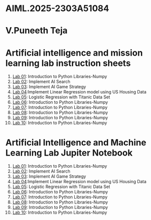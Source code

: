 # AIML.2025-2303A51084
# V.Puneeth Teja
# Artificial intelligence and mission learning lab instruction sheets
1. [Lab 01](https://github.com/2303a51084/AIML-2025/blob/main/AIML_A1.pdf): Introduction to Python Libraries-Numpy
2. [Lab 02](https://github.com/2303a51084/AIML-2025/blob/main/AIML_A2%20(1).pdf): Implement AI Search
3. [Lab 03](https://github.com/2303a51084/AIML-2025/blob/main/AIML_A3.pdf): Implement AI Game Strategy
4. [Lab 04](https://github.com/2303a51084/AIML-2025/blob/main/AIML_A4.pdf):Implement Linear Regression model using US Housing Data
5. [Lab 05](https://github.com/2303a51084/AIML-2025/blob/main/AIML_A5.pdf): Logistic Regression with Titanic Data Set
6. [Lab 06](): Introduction to Python Libraries-Numpy
7. [Lab 07](): Introduction to Python Libraries-Numpy
8. [Lab 08](): Introduction to Python Libraries-Numpy
9. [Lab 09](): Introduction to Python Libraries-Numpy
10. [Lab 10](): Introduction to Python Libraries-Numpy

# Artificial Intelligence and Machine Learning Lab Jupiter Notebook


1. [Lab 01](https://github.com/2303a51084/AIML-2025/blob/main/LAB_Assignment_01.ipynb): Introduction to Python Libraries-Numpy
2. [Lab 02](https://github.com/2303a51084/AIML-2025/blob/main/Lab_Assigment_02.ipynb): Implement AI Search
3. [Lab 03](https://github.com/2303a51084/AIML-2025/blob/main/LAB_Assignment_03.ipynb): Implement AI Game Strategy
4. [Lab 04](https://github.com/2303a51084/AIML-2025/blob/main/LAB_Assignment_04.ipynb):Implement Linear Regression model using US Housing Data
5. [Lab 05](https://github.com/2303a51084/AIML-2025/blob/main/Lab05_AIML.ipynb): Logistic Regression with Titanic Data Set
6. [Lab 06](): Introduction to Python Libraries-Numpy
7. [Lab 07](): Introduction to Python Libraries-Numpy
8. [Lab 08](): Introduction to Python Libraries-Numpy
9. [Lab 09](): Introduction to Python Libraries-Numpy
10. [Lab 10](): Introduction to Python Libraries-Numpy
